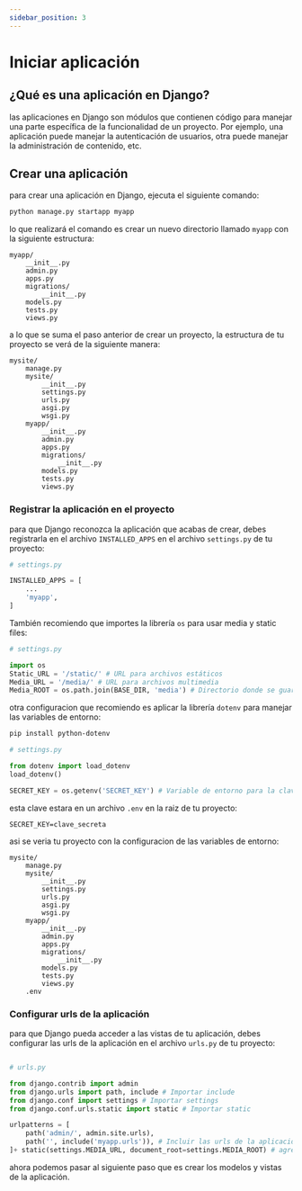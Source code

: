 ```yaml
---
sidebar_position: 3
---
```


# Iniciar aplicación

## ¿Qué es una aplicación en Django?

las aplicaciones en Django son módulos que contienen código para manejar una parte específica de la funcionalidad de un proyecto. Por ejemplo, una aplicación puede manejar la autenticación de usuarios, otra puede manejar la administración de contenido, etc.

## Crear una aplicación

para crear una aplicación en Django, ejecuta el siguiente comando:

```bash
python manage.py startapp myapp
```

lo que realizará el comando es crear un nuevo directorio llamado `myapp` con la siguiente estructura:

```plaintext
myapp/
    __init__.py
    admin.py
    apps.py
    migrations/
        __init__.py
    models.py
    tests.py
    views.py
```
a lo que se suma el paso anterior de crear un proyecto, la estructura de tu proyecto se verá de la siguiente manera:

```plaintext
mysite/
    manage.py
    mysite/
        __init__.py
        settings.py
        urls.py
        asgi.py
        wsgi.py
    myapp/
        __init__.py
        admin.py
        apps.py
        migrations/
            __init__.py
        models.py
        tests.py
        views.py
```

### Registrar la aplicación en el proyecto

para que Django reconozca la aplicación que acabas de crear, debes registrarla en el archivo `INSTALLED_APPS` en el archivo `settings.py` de tu proyecto:

```python
# settings.py

INSTALLED_APPS = [
    ...
    'myapp',
]
```

También recomiendo que importes la librería `os` para usar media y static files:

```python
# settings.py

import os
Static_URL = '/static/' # URL para archivos estáticos
Media_URL = '/media/' # URL para archivos multimedia
Media_ROOT = os.path.join(BASE_DIR, 'media') # Directorio donde se guardarán los archivos multimedia
```

otra configuracion que recomiendo es aplicar la librería `dotenv` para manejar las variables de entorno:

```bash
pip install python-dotenv
```

```python
# settings.py

from dotenv import load_dotenv
load_dotenv()

SECRET_KEY = os.getenv('SECRET_KEY') # Variable de entorno para la clave secreta
```
esta clave estara en un archivo `.env` en la raiz de tu proyecto:

```plaintext
SECRET_KEY=clave_secreta
```
asi se veria tu proyecto con la configuracion de las variables de entorno:

```plaintext
mysite/
    manage.py
    mysite/
        __init__.py
        settings.py
        urls.py
        asgi.py
        wsgi.py
    myapp/
        __init__.py
        admin.py
        apps.py
        migrations/
            __init__.py
        models.py
        tests.py
        views.py
    .env
```
### Configurar urls de la aplicación

para que Django pueda acceder a las vistas de tu aplicación, debes configurar las urls de la aplicación en el archivo `urls.py` de tu proyecto:

```python

# urls.py

from django.contrib import admin
from django.urls import path, include # Importar include
from django.conf import settings # Importar settings
from django.conf.urls.static import static # Importar static

urlpatterns = [
    path('admin/', admin.site.urls),
    path('', include('myapp.urls')), # Incluir las urls de la aplicación
]+ static(settings.MEDIA_URL, document_root=settings.MEDIA_ROOT) # agregar la configuración de archivos multimedia
```

ahora podemos pasar al siguiente paso que es crear los modelos y vistas de la aplicación.
